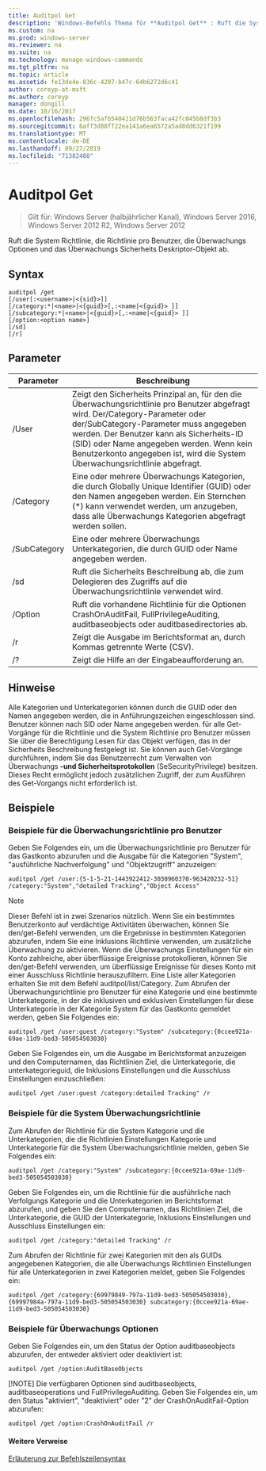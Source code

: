 ```yaml
---
title: Auditpol Get
description: 'Windows-Befehls Thema für **Auditpol Get** : Ruft die System Richtlinie, die Richtlinie für benutzerspezifische Richtlinien, Überwachungs Optionen und das Überwachungs Sicherheits Deskriptor-Objekt ab.'
ms.custom: na
ms.prod: windows-server
ms.reviewer: na
ms.suite: na
ms.technology: manage-windows-commands
ms.tgt_pltfrm: na
ms.topic: article
ms.assetid: fe13de4e-836c-4207-b47c-64b6272d6c41
author: coreyp-at-msft
ms.author: coreyp
manager: dongill
ms.date: 10/16/2017
ms.openlocfilehash: 296fc5afb540411d76b563faca42fc045b8df3b3
ms.sourcegitcommit: 6aff3d88ff22ea141a6ea6572a5ad8dd6321f199
ms.translationtype: MT
ms.contentlocale: de-DE
ms.lasthandoff: 09/27/2019
ms.locfileid: "71382488"
---
```

# <a name="auditpol-get"></a>Auditpol Get

>Gilt für: Windows Server (halbjährlicher Kanal), Windows Server 2016, Windows Server 2012 R2, Windows Server 2012

Ruft die System Richtlinie, die Richtlinie pro Benutzer, die Überwachungs Optionen und das Überwachungs Sicherheits Deskriptor-Objekt ab.

## <a name="syntax"></a>Syntax
```
auditpol /get 
[/user[:<username>|<{sid}>]]
[/category:*|<name>|<{guid}>[,:<name|<{guid}> ]]
[/subcategory:*|<name>|<{guid}>[,:<name|<{guid}> ]]
[/option:<option name>]
[/sd]
[/r]
```
## <a name="parameters"></a>Parameter

|  Parameter   |                                                                                                                                         Beschreibung                                                                                                                                          |
|--------------|----------------------------------------------------------------------------------------------------------------------------------------------------------------------------------------------------------------------------------------------------------------------------------------------|
|    /User     | Zeigt den Sicherheits Prinzipal an, für den die Überwachungsrichtlinie pro Benutzer abgefragt wird. Der/Category-Parameter oder der/SubCategory-Parameter muss angegeben werden. Der Benutzer kann als Sicherheits-ID (SID) oder Name angegeben werden. Wenn kein Benutzerkonto angegeben ist, wird die System Überwachungsrichtlinie abgefragt. |
|  /Category   |                                                          Eine oder mehrere Überwachungs Kategorien, die durch Globally Unique Identifier (GUID) oder den Namen angegeben werden. Ein Sternchen (\*) kann verwendet werden, um anzugeben, dass alle Überwachungs Kategorien abgefragt werden sollen.                                                          |
| /SubCategory |                                                                                                                  Eine oder mehrere Überwachungs Unterkategorien, die durch GUID oder Name angegeben werden.                                                                                                                  |
|     /sd      |                                                                                                        Ruft die Sicherheits Beschreibung ab, die zum Delegieren des Zugriffs auf die Überwachungsrichtlinie verwendet wird.                                                                                                        |
|   /Option    |                                                                              Ruft die vorhandene Richtlinie für die Optionen CrashOnAuditFail, FullPrivilegeAuditing, auditbaseobjects oder auditbasedirectories ab.                                                                               |
|      /r      |                                                                                                              Zeigt die Ausgabe im Berichtsformat an, durch Kommas getrennte Werte (CSV).                                                                                                              |
|      /?      |                                                                                                                             Zeigt die Hilfe an der Eingabeaufforderung an.                                                                                                                             |

## <a name="remarks"></a>Hinweise
Alle Kategorien und Unterkategorien können durch die GUID oder den Namen angegeben werden, die in Anführungszeichen eingeschlossen sind. Benutzer können nach SID oder Name angegeben werden.
für alle Get-Vorgänge für die Richtlinie und die System Richtlinie pro Benutzer müssen Sie über die Berechtigung Lesen für das Objekt verfügen, das in der Sicherheits Beschreibung festgelegt ist. Sie können auch Get-Vorgänge durchführen, indem Sie das Benutzerrecht zum Verwalten von Überwachungs **-und Sicherheitsprotokollen** (SeSecurityPrivilege) besitzen. Dieses Recht ermöglicht jedoch zusätzlichen Zugriff, der zum Ausführen des Get-Vorgangs nicht erforderlich ist.
## <a name="BKMK_examples"></a>Beispiele
### <a name="examples-for-the-per-user-audit-policy"></a>Beispiele für die Überwachungsrichtlinie pro Benutzer
Geben Sie Folgendes ein, um die Überwachungsrichtlinie pro Benutzer für das Gastkonto abzurufen und die Ausgabe für die Kategorien "System", "ausführliche Nachverfolgung" und "Objektzugriff" anzuzeigen:
```
auditpol /get /user:{S-1-5-21-1443922412-3030960370-963420232-51} /category:"System","detailed Tracking","Object Access"
```
> [!NOTE]
> Dieser Befehl ist in zwei Szenarios nützlich. Wenn Sie ein bestimmtes Benutzerkonto auf verdächtige Aktivitäten überwachen, können Sie den/get-Befehl verwenden, um die Ergebnisse in bestimmten Kategorien abzurufen, indem Sie eine Inklusions Richtlinie verwenden, um zusätzliche Überwachung zu aktivieren. Wenn die Überwachungs Einstellungen für ein Konto zahlreiche, aber überflüssige Ereignisse protokollieren, können Sie den/get-Befehl verwenden, um überflüssige Ereignisse für dieses Konto mit einer Ausschluss Richtlinie herauszufiltern. Eine Liste aller Kategorien erhalten Sie mit dem Befehl auditpol/list/Category.
> Zum Abrufen der Überwachungsrichtlinie pro Benutzer für eine Kategorie und eine bestimmte Unterkategorie, in der die inklusiven und exklusiven Einstellungen für diese Unterkategorie in der Kategorie System für das Gastkonto gemeldet werden, geben Sie Folgendes ein:
> ```
> auditpol /get /user:guest /category:"System" /subcategory:{0ccee921a-69ae-11d9-bed3-505054503030}
> ```
> Geben Sie Folgendes ein, um die Ausgabe im Berichtsformat anzuzeigen und den Computernamen, das Richtlinien Ziel, die Unterkategorie, die unterkategorieguid, die Inklusions Einstellungen und die Ausschluss Einstellungen einzuschließen:
> ```
> auditpol /get /user:guest /category:detailed Tracking" /r
> ```
> ### <a name="examples-for-the-system-audit-policy"></a>Beispiele für die System Überwachungsrichtlinie
> Zum Abrufen der Richtlinie für die System Kategorie und die Unterkategorien, die die Richtlinien Einstellungen Kategorie und Unterkategorie für die System Überwachungsrichtlinie melden, geben Sie Folgendes ein:
> ```
> auditpol /get /category:"System" /subcategory:{0ccee921a-69ae-11d9-bed3-505054503030}
> ```
> Geben Sie Folgendes ein, um die Richtlinie für die ausführliche nach Verfolgungs Kategorie und die Unterkategorien im Berichtsformat abzurufen, und geben Sie den Computernamen, das Richtlinien Ziel, die Unterkategorie, die GUID der Unterkategorie, Inklusions Einstellungen und Ausschluss Einstellungen ein:
> ```
> auditpol /get /category:"detailed Tracking" /r
> ```
> Zum Abrufen der Richtlinie für zwei Kategorien mit den als GUIDs angegebenen Kategorien, die alle Überwachungs Richtlinien Einstellungen für alle Unterkategorien in zwei Kategorien meldet, geben Sie Folgendes ein:
> ```
> auditpol /get /category:{69979849-797a-11d9-bed3-505054503030},{69997984a-797a-11d9-bed3-505054503030} subcategory:{0ccee921a-69ae-11d9-bed3-505054503030}
> ```
> ### <a name="examples-for-auditing-options"></a>Beispiele für Überwachungs Optionen
> Geben Sie Folgendes ein, um den Status der Option auditbaseobjects abzurufen, der entweder aktiviert oder deaktiviert ist:
> ```
> auditpol /get /option:AuditBaseObjects
> ```
> [!NOTE]
> Die verfügbaren Optionen sind auditbaseobjects, auditbaseoperations und FullPrivilegeAuditing.
> Geben Sie Folgendes ein, um den Status "aktiviert", "deaktiviert" oder "2" der CrashOnAuditFail-Option abzurufen:
> ```
> auditpol /get /option:CrashOnAuditFail /r
> ```
> #### <a name="additional-references"></a>Weitere Verweise
> [Erläuterung zur Befehlszeilensyntax](command-line-syntax-key.md)
